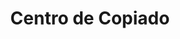---
title: "Centro de Copiado"
url: /quito/centro-de-copiado-avenida-mariscal-sucre/
shop: Kopieren
---